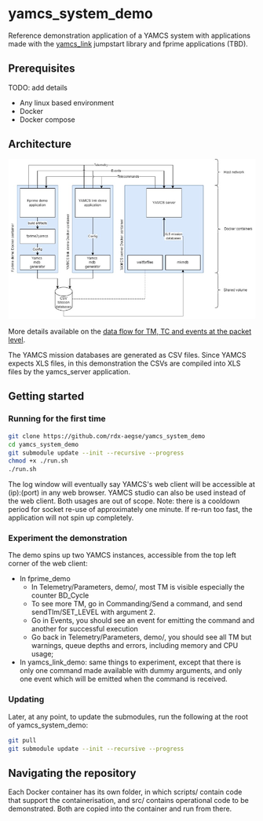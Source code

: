 # yamcs_system_demo

Reference demonstration application of a YAMCS system with applications made with the [yamcs_link](https://github.com/rdx-aegse/yamcs_link) jumpstart library and fprime applications (TBD). 

## Prerequisites
 
TODO: add details
- Any linux based environment
- Docker
- Docker compose

## Architecture

![architecture diagram](/docs/architecture.jpg)

More details available on the [data flow for TM, TC and events at the packet level](/docs/architecture-tm,tc,events.jpg).

The YAMCS mission databases are generated as CSV files. Since YAMCS expects XLS files, in this demonstration the CSVs are compiled into XLS files by the yamcs_server application. 

## Getting started
### Running for the first time

```bash
git clone https://github.com/rdx-aegse/yamcs_system_demo
cd yamcs_system_demo
git submodule update --init --recursive --progress
chmod +x ./run.sh
./run.sh
```

The log window will eventually say YAMCS's web client will be accessible at (ip):(port) in any web browser. 
YAMCS studio can also be used instead of the web client. Both usages are out of scope. 
Note: there is a cooldown period for socket re-use of approximately one minute. If re-run too fast, the application will not spin up completely. 

### Experiment the demonstration

The demo spins up two YAMCS instances, accessible from the top left corner of the web client:
- In fprime_demo
  - In Telemetry/Parameters, demo/, most TM is visible especially the counter BD_Cycle
  - To see more TM, go in Commanding/Send a command, and send sendTlm/SET_LEVEL with argument 2.
  - Go in Events, you should see an event for emitting the command and another for successful execution
  - Go back in Telemetry/Parameters, demo/, you should see all TM but warnings, queue depths and errors, including memory and CPU usage;
- In yamcs_link_demo: same things to experiment, except that there is only one command made available with dummy arguments, and only one event which will be emitted when the command is received. 

### Updating

Later, at any point, to update the submodules, run the following at the root of yamcs_system_demo:
```bash
git pull
git submodule update --init --recursive --progress
```

## Navigating the repository

Each Docker container has its own folder, in which scripts/ contain code that support the containerisation, and src/ contains operational code to be demonstrated. Both are copied into the container and run from there. 

